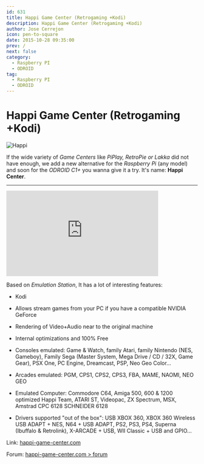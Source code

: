 ```yaml
---
id: 631
title: Happi Game Center (Retrogaming +Kodi)
description: Happi Game Center (Retrogaming +Kodi)
author: Jose Cerrejon
icon: pen-to-square
date: 2015-10-28 09:35:00
prev: /
next: false
category:
  - Raspberry PI
  - ODROID
tag:
  - Raspberry PI
  - ODROID
---
```


# Happi Game Center (Retrogaming +Kodi)

![Happi](/images/2015/10/happi_logo.png)

If the wide variety of *Game Centers* like *PiPlay, RetroPie or Lakka* did not have enough, we add a new alternative for the *Raspberry Pi* (any model) and soon for the *ODROID C1+* you wanna give it a try. It's name: **Happi Center**.

- - -
<iframe width="400" height="225" src="https://www.youtube.com/embed/TJTM5lv_PLk?rel=0" frameborder="0" allowfullscreen></iframe>

Based on *Emulation Station*, It has a lot of interesting features:

* Kodi

* Allows stream games from your PC if you have a compatible NVIDIA GeForce

* Rendering of Video+Audio near to the original machine

* Internal optimizations and 100% Free

* Consoles emulated: Game & Watch, family Atari, family Nintendo (NES, Gameboy), Family Sega (Master System, Mega Drive / CD / 32X, Game Gear), PSX One, PC Engine, Dreamcast, PSP, Neo Geo Color...

* Arcades emulated: PGM, CPS1, CPS2, CPS3, FBA, MAME, NAOMI, NEO GEO

* Emulated Computer: Commodore C64, Amiga 500, 600 & 1200 optimized Happi Team, ATARI ST, Videopac, ZX Spectrum, MSX, Amstrad CPC 6128 SCHNEIDER 6128

* Drivers supported "out of the box": USB XBOX 360, XBOX 360 Wireless USB ADAPT + NES, N64 + USB ADAPT, PS2, PS3, PS4, Superna (Ibuffalo & Retrolink), X-ARCADE + USB, WII Classic + USB and GPIO...


Link: [happi-game-center.com](http://happi-game-center.com/)

Forum: [happi-game-center.com > forum](http://www.happi-game-center.com/_forum/)